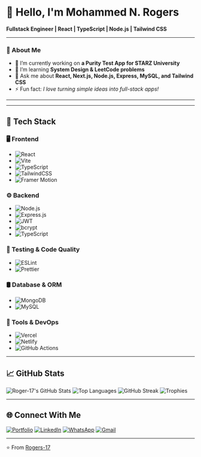 # 👋 Hello, I'm **Mohammed N. Rogers**

**Fullstack Engineer | React | TypeScript | Node.js | Tailwind CSS**

---

### 🚀 About Me

- 🔭 I’m currently working on **a Purity Test App for STARZ University**
- 🌱 I’m learning **System Design & LeetCode problems**
- 💬 Ask me about **React, Next.js, Node.js, Express, MySQL, and Tailwind CSS**
- ⚡ Fun fact: *I love turning simple ideas into full-stack apps!*

---
---
## 🚀 Tech Stack

### 🖥️ Frontend
- ![React](https://img.shields.io/badge/React-20232A?style=for-the-badge&logo=react&logoColor=61DAFB)
- ![Vite](https://img.shields.io/badge/Vite-646CFF?style=for-the-badge&logo=vite&logoColor=white)
- ![TypeScript](https://img.shields.io/badge/TypeScript-3178C6?style=for-the-badge&logo=typescript&logoColor=white)
- ![TailwindCSS](https://img.shields.io/badge/TailwindCSS-38B2AC?style=for-the-badge&logo=tailwind-css&logoColor=white)
- ![Framer Motion](https://img.shields.io/badge/Framer%20Motion-000?style=for-the-badge&logo=framer&logoColor=white)

### ⚙️ Backend
- ![Node.js](https://img.shields.io/badge/Node.js-339933?style=for-the-badge&logo=node.js&logoColor=white)
- ![Express.js](https://img.shields.io/badge/Express.js-000000?style=for-the-badge&logo=express&logoColor=white)
- ![JWT](https://img.shields.io/badge/JWT-black?style=for-the-badge&logo=jsonwebtokens&logoColor=white)
- ![bcrypt](https://img.shields.io/badge/bcrypt-7B3F00?style=for-the-badge)
- ![TypeScript](https://img.shields.io/badge/TypeScript-3178C6?style=for-the-badge&logo=typescript&logoColor=white)

### 🧪 Testing & Code Quality
- ![ESLint](https://img.shields.io/badge/ESLint-4B32C3?style=for-the-badge&logo=eslint&logoColor=white)
- ![Prettier](https://img.shields.io/badge/Prettier-F7B93E?style=for-the-badge&logo=prettier&logoColor=black)

### 🛢️ Database & ORM
- ![MongoDB](https://img.shields.io/badge/MongoDB-47A248?style=for-the-badge&logo=mongodb&logoColor=white)
- ![MySQL](https://img.shields.io/badge/MySQL-005C84?style=for-the-badge&logo=mysql)

### 🧰 Tools & DevOps
- ![Vercel](https://img.shields.io/badge/Vercel-000?style=for-the-badge&logo=vercel)
- ![Netlify](https://img.shields.io/badge/Netlify-00C7B7?style=for-the-badge&logo=netlify&logoColor=white)
- ![GitHub Actions](https://img.shields.io/badge/GitHub%20Actions-2088FF?style=for-the-badge&logo=github-actions&logoColor=white)

---

## 📈 GitHub Stats

![Roger-17's GitHub Stats](https://github-readme-stats.vercel.app/api?username=Rogers-17&theme=tokyonight&show_icons=true&count_private=true)
![Top Languages](https://github-readme-stats.vercel.app/api/top-langs/?username=Rogers-17&layout=compact&theme=tokyonight)
![GitHub Streak](https://streak-stats.demolab.com?user=Rogers-17&theme=tokyonight)
![Trophies](https://github-profile-trophy.vercel.app/?username=Rogers-17&theme=tokyonight)

---

## 🌐 Connect With Me

[![Portfolio](https://img.shields.io/badge/Portfolio-%23007ACC?style=for-the-badge&logo=about-dot-me&logoColor=white)](https://rogersporfolio.vercel.app/)
[![LinkedIn](https://img.shields.io/badge/LinkedIn-%230077B5?style=for-the-badge&logo=linkedin&logoColor=white)](https://www.linkedin.com/in/mohammed-rogers-791589388/)
[![WhatsApp](https://img.shields.io/badge/WhatsApp-25D366?style=for-the-badge&logo=whatsapp&logoColor=white)](https://wa.me/+231779268242?text=Hello+Rogers)
[![Gmail](https://img.shields.io/badge/Email-D14836?style=for-the-badge&logo=gmail&logoColor=white)](mailto:mohammedrogers579@gmail.com)

---

⭐️ From [Rogers-17](https://github.com/Rogers-17)
